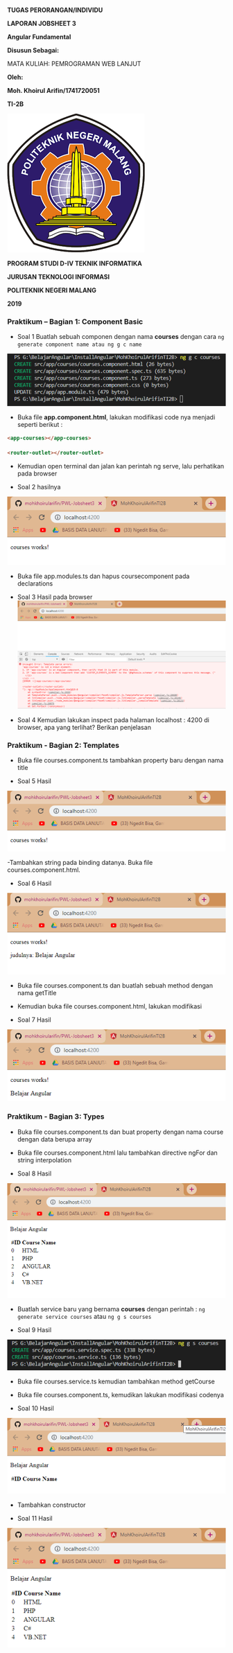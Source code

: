 **TUGAS PERORANGAN/INDIVIDU**


**LAPORAN JOBSHEET 3**

**Angular Fundamental**


**Disusun Sebagai:**

MATA KULIAH: PEMROGRAMAN WEB LANJUT


**Oleh:**

**Moh. Khoirul Arifin/1741720051**

**TI-2B**



![](image/Logo/Polinema.png)



**PROGRAM STUDI D-IV TEKNIK INFORMATIKA**

**JURUSAN TEKNOLOGI INFORMASI**

**POLITEKNIK NEGERI MALANG**

**2019**



### Praktikum – Bagian 1: Component Basic
- Soal 1
Buatlah sebuah componen dengan nama **courses** dengan cara `ng generate component name atau ng g c name`

![](image/Jobsheet2/1.png)


- Buka file **app.component.html**, lakukan modifikasi code nya menjadi seperti berikut :

```html
<app-courses></app-courses>

<router-outlet></router-outlet>
```

- Kemudian open terminal dan jalan kan perintah ng serve, lalu perhatikan pada browser

- Soal 2
hasilnya


![](image/Jobsheet2/2.png)


- Buka file app.modules.ts dan hapus coursecomponent pada declarations


- Soal 3
Hasil pada browser
![](image/Jobsheet2/3.png)


- Soal 4
Kemudian lakukan inspect pada halaman localhost : 4200 di browser, apa yang terlihat? Berikan penjelasan


### Praktikum - Bagian 2: Templates

- Buka file courses.component.ts tambahkan property baru dengan nama title

- Soal 5
Hasil

![](image/Jobsheet2/5.png)


-Tambahkan string pada binding datanya. Buka file courses.component.html. 

- Soal 6
Hasil

![](image/Jobsheet2/6.png)


- Buka file courses.component.ts dan buatlah sebuah method dengan nama getTitle

- Kemudian buka file courses.component.html, lakukan modifikasi 

- Soal 7
Hasil

![](image/Jobsheet2/7.png)


### Praktikum - Bagian 3: Types
- Buka file courses.component.ts dan buat property dengan nama course dengan data berupa array

- Buka file courses.component.html lalu tambahkan directive ngFor dan string interpolation

- Soal 8
Hasil

![](image/Jobsheet2/8.png)

- Buatlah service baru yang bernama **courses** dengan perintah : `ng generate service courses` atau `ng g s courses`

- Soal 9
Hasil

![](image/Jobsheet2/9.png)

- Buka file courses.service.ts kemudian tambahkan method getCourse

- Buka file courses.component.ts, kemudikan lakukan modifikasi codenya

- Soal 10
Hasil

![](image/Jobsheet2/10.png)

- Tambahkan constructor

- Soal 11
Hasil

![](image/Jobsheet2/11.png)
